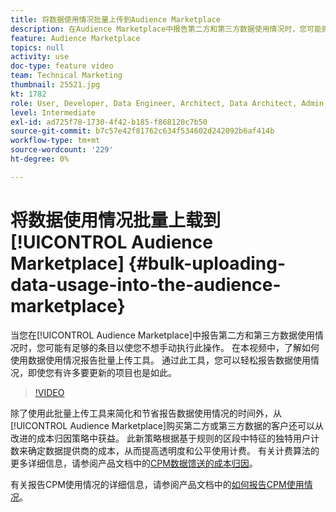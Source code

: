 ```yaml
---
title: 将数据使用情况批量上传到Audience Marketplace
description: 在Audience Marketplace中报告第二方和第三方数据使用情况时，您可能拥有足够的条目以使您不希望手动执行此操作。 在本视频中，您将了解如何使用数据使用情况报告批量上传工具，以便能够轻松报告数据使用情况，即使您有许多项目要更新。
feature: Audience Marketplace
topics: null
activity: use
doc-type: feature video
team: Technical Marketing
thumbnail: 25521.jpg
kt: 1782
role: User, Developer, Data Engineer, Architect, Data Architect, Admin, Leader
level: Intermediate
exl-id: ad725f78-1730-4f42-b185-f868120c7b50
source-git-commit: b7c57e42f81762c634f534602d242092b6af414b
workflow-type: tm+mt
source-wordcount: '229'
ht-degree: 0%

---
```


# 将数据使用情况批量上载到[!UICONTROL Audience Marketplace] {#bulk-uploading-data-usage-into-the-audience-marketplace}

当您在[!UICONTROL Audience Marketplace]中报告第二方和第三方数据使用情况时，您可能有足够的条目以使您不想手动执行此操作。 在本视频中，了解如何使用数据使用情况报告批量上传工具。 通过此工具，您可以轻松报告数据使用情况，即使您有许多要更新的项目也是如此。

>[!VIDEO](https://video.tv.adobe.com/v/25521/?quality=12)

除了使用此批量上传工具来简化和节省报告数据使用情况的时间外，从[!UICONTROL Audience Marketplace]购买第二方或第三方数据的客户还可以从改进的成本归因策略中获益。 此新策略根据基于规则的区段中特征的独特用户计数来确定数据提供商的成本，从而提高透明度和公平使用计费。
有关计费算法的更多详细信息，请参阅产品文档中的[CPM数据馈送的成本归因](https://experiencecloud.adobe.com/resources/help/en_US/aam/marketplace_cpm_billing.html)。

有关报告CPM使用情况的详细信息，请参阅产品文档中的[如何报告CPM使用情况](https://experiencecloud.adobe.com/resources/help/en_US/aam/t_marketplace_report_cpm_usage.html)。

